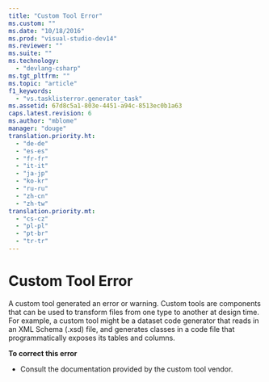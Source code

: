 ```yaml
---
title: "Custom Tool Error"
ms.custom: ""
ms.date: "10/18/2016"
ms.prod: "visual-studio-dev14"
ms.reviewer: ""
ms.suite: ""
ms.technology: 
  - "devlang-csharp"
ms.tgt_pltfrm: ""
ms.topic: "article"
f1_keywords: 
  - "vs.tasklisterror.generator_task"
ms.assetid: 67d8c5a1-803e-4451-a94c-8513ec0b1a63
caps.latest.revision: 6
ms.author: "mblome"
manager: "douge"
translation.priority.ht: 
  - "de-de"
  - "es-es"
  - "fr-fr"
  - "it-it"
  - "ja-jp"
  - "ko-kr"
  - "ru-ru"
  - "zh-cn"
  - "zh-tw"
translation.priority.mt: 
  - "cs-cz"
  - "pl-pl"
  - "pt-br"
  - "tr-tr"
---
```

# Custom Tool Error
A custom tool generated an error or warning. Custom tools are components that can be used to transform files from one type to another at design time. For example, a custom tool might be a dataset code generator that reads in an XML Schema (.xsd) file, and generates classes in a code file that programmatically exposes its tables and columns.  
  
 **To correct this error**  
  
-   Consult the documentation provided by the custom tool vendor.